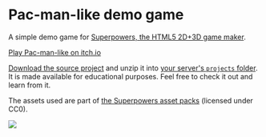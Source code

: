 # Pac-man-like demo game

A simple demo game for [Superpowers, the HTML5 2D+3D game maker](http://superpowers-html5.com/).

[Play Pac-man-like on itch.io](https://sparklinlabs.itch.io/pac-man-like)

[Download the source project](https://github.com/superpowers-extra/pac-man-like-game/archive/master.zip) and unzip it into [your server's `projects` folder](http://docs.superpowers-html5.com/en/getting-started/setting-up-superpowers).  
It is made available for educational purposes. Feel free to check it out and learn from it.

The assets used are part of [the Superpowers asset packs](https://github.com/sparklinlabs/superpowers-asset-packs) (licensed under CC0).

[![](https://github.com/superpowers-extra/pac-man-like-game/blob/master/preview.png)](https://sparklinlabs.itch.io/pac-man-like)

